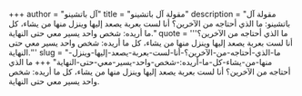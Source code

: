 +++
author = "آل باتشينو"
title = "مقولة آل باتشينو"
description = "مقولة آل باتشينو: ما الذي أحتاجه من الآخرين؟ أنا لست بعربة يصعد إليها وينزل منها من يشاء، كل ما أريده: شخص واحد يسير معي حتى النهاية."
quote = '''ما الذي أحتاجه من الآخرين؟ أنا لست بعربة يصعد إليها وينزل منها من يشاء، كل ما أريده: شخص واحد يسير معي حتى النهاية.''' 
slug = "ما-الذي-أحتاجه-من-الآخرين؟-أنا-لست-بعربة-يصعد-إليها-وينزل-منها-من-يشاء-كل-ما-أريده:-شخص-واحد-يسير-معي-حتى-النهاية"
+++
ما الذي أحتاجه من الآخرين؟ أنا لست بعربة يصعد إليها وينزل منها من يشاء، كل ما أريده: شخص واحد يسير معي حتى النهاية.
